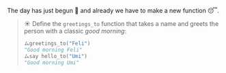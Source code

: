 The day has just begun :sunrise: and already we have to make a new function :sleeping:.

> ☀️ Define the `greetings_to` function that takes a name and greets the person with a classic _good morning_:
>
> ```python
> ムgreetings_to("Feli")
> "Good morning Feli"
> ムsay hello_to("Umi")
> "Good morning Umi"
> ```

